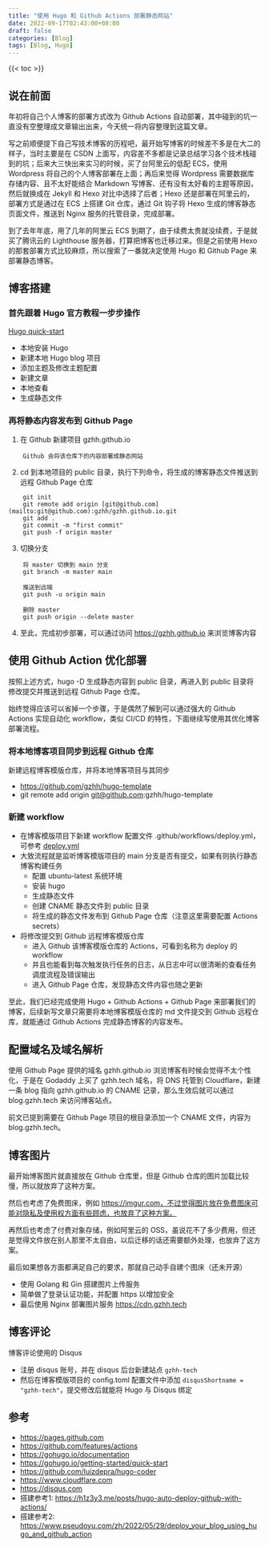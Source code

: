 ```yaml
---
title: "使用 Hugo 和 Github Actions 部署静态网站"
date: 2022-09-17T02:43:00+08:00
draft: false
categories: [Blog]
tags: [Blog, Hugo]
---
```


{{< toc >}}

## 说在前面
年初将自己个人博客的部署方式改为 Github Actions 自动部署，其中碰到的坑一直没有空整理成文章输出出来，今天统一将内容整理到这篇文章。

写之前顺便提下自己写技术博客的历程吧，最开始写博客的时候差不多是在大二的样子，当时主要是在 CSDN 上面写，内容差不多都是记录总结学习各个技术栈碰到的坑；后来大三快出来实习的时候，买了台阿里云的低配 ECS，使用 Wordpress 将自己的个人博客部署在上面；再后来觉得 Wordpress 需要数据库存储内容、且不太好能结合 Markdown 写博客、还有没有太好看的主题等原因，然后就换成在 Jekyll 和 Hexo 对比中选择了后者；Hexo 还是部署在阿里云的，部署方式是通过在 ECS 上搭建 Git 仓库，通过 Git 钩子将 Hexo 生成的博客静态页面文件，推送到 Nginx 服务的托管目录，完成部署。

到了去年年底，用了几年的阿里云 ECS 到期了，由于续费太贵就没续费，于是就买了腾讯云的 Lighthouse 服务器，打算把博客也迁移过来。但是之前使用 Hexo 的那套部署方式比较麻烦，所以搜索了一番就决定使用 Hugo 和 Github Page 来部署静态博客。


## 博客搭建
### 首先跟着 Hugo 官方教程一步步操作
[Hugo quick-start](https://gohugo.io/getting-started/quick-start/)
- 本地安装 Hugo
- 新建本地 Hugo blog 项目
- 添加主题及修改主题配置
- 新建文章
- 本地查看
- 生成静态文件

### 再将静态内容发布到 Github Page
1. 在 Github 新建项目 gzhh.github.io
```
    Github 会将该仓库下的内容部署成静态网站
```

2. cd 到本地项目的 public 目录，执行下列命令，将生成的博客静态文件推送到远程 Github Page 仓库
```
    git init
    git remote add origin [git@github.com](mailto:git@github.com):gzhh/gzhh.github.io.git
    git add .
    git commit -m "first commit"
    git push -f origin master
```

3. 切换分支
```
    将 master 切换到 main 分支
    git branch -m master main
    
    推送到远端
    git push -u origin main
    
    删除 master
    git push origin --delete master
```

4. 至此，完成初步部署，可以通过访问 https://gzhh.github.io 来浏览博客内容


## 使用 Github Action 优化部署
按照上述方式，hugo -D 生成静态内容到 public 目录，再进入到 public 目录将修改提交并推送到远程 Github Page 仓库。

始终觉得应该可以省掉一个步骤，于是偶然了解到可以通过强大的 Github Actions 实现自动化 workflow，类似 CI/CD 的特性，下面继续写使用其优化博客部署流程。

### 将本地博客项目同步到远程 Github 仓库
新建远程博客模版仓库，并将本地博客项目与其同步
- https://github.com/gzhh/hugo-template
- git remote add origin git@github.com:gzhh/hugo-template

### 新建 workflow
- 在博客模版项目下新建 workflow 配置文件 .github/workflows/deploy.yml，可参考 [deploy.yml](https://github.com/gzhh/hugo-template/blob/main/.github/workflows/deploy.yml)
- 大致流程就是监听博客模版项目的 main 分支是否有提交，如果有则执行静态博客构建任务
  - 配置 ubuntu-latest 系统环境
  - 安装 hugo
  - 生成静态文件
  - 创建 CNAME 静态文件到 public 目录
  - 将生成的静态文件发布到 Github Page 仓库（注意这里需要配置 Actions secrets）
- 将修改提交到 Github 远程博客模版仓库
  - 进入 Github 该博客模版仓库的 Actions，可看到名称为 deploy 的 workflow
  - 并且也能看到每次触发执行任务的日志，从日志中可以很清晰的查看任务调度流程及错误输出
  - 进入 Github Page 仓库，发现静态文件内容也随之更新

至此，我们已经完成使用 Hugo + Github Actions + Github Page 来部署我们的博客，后续新写文章只需要将本地博客模版仓库的 md 文件提交到 Github 远程仓库，就能通过 Github Actions 完成静态博客的内容发布。


## 配置域名及域名解析
使用 Github Page 提供的域名 gzhh.github.io 浏览博客有时候会觉得不太个性化，于是在 Godaddy 上买了 gzhh.tech 域名，将 DNS 托管到 Cloudflare，新建一条 blog 指向 gzhh.github.io 的 CNAME 记录，那么生效后就可以通过 blog.gzhh.tech 来访问博客站点。

前文已提到需要在 Github Page 项目的根目录添加一个 CNAME 文件，内容为 blog.gzhh.tech。


## 博客图片
最开始博客图片就直接放在 Github 仓库里，但是 Github 仓库的图片加载比较慢，所以就放弃了这种方案。

然后也考虑了免费图床，例如 https://imgur.com，不过觉得图片放在免费图床可能对隐私及使用权方面有些顾虑，也放弃了这种方案。

再然后也考虑了付费对象存储，例如阿里云的 OSS，虽说花不了多少费用，但还是觉得文件放在别人那里不太自由，以后迁移的话还需要额外处理，也放弃了这方案。

最后如果想各方面都满足自己的要求，那就自己动手自建个图床（还未开源）
- 使用 Golang 和 Gin 搭建图片上传服务
- 简单做了登录认证功能，并配置 https 以增加安全
- 最后使用 Nginx 部署图片服务 https://cdn.gzhh.tech


## 博客评论
博客评论使用的 Disqus
- 注册 disqus 账号，并在 disqus 后台新建站点 `gzhh-tech`
- 然后在博客模版项目的 config.toml 配置文件中添加 `disqusShortname = "gzhh-tech"`，提交修改后就能将 Hugo 与 Disqus 绑定


## 参考
- https://pages.github.com
- https://github.com/features/actions
- https://gohugo.io/documentation
- https://gohugo.io/getting-started/quick-start
- https://github.com/luizdepra/hugo-coder
- https://www.cloudflare.com
- https://disqus.com
- 搭建参考1: https://h1z3y3.me/posts/hugo-auto-deploy-github-with-actions/
- 搭建参考2: https://www.pseudoyu.com/zh/2022/05/29/deploy_your_blog_using_hugo_and_github_action

